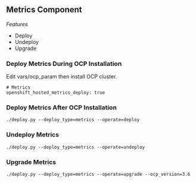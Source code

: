 Metrics Component
---------------------------

*Features*
- Deploy
- Undeploy
- Upgrade

### Deploy Metrics During OCP Installation ####

Edit vars/ocp_param then install OCP cluster.
```
# Metrics
openshift_hosted_metrics_deploy: true

```

### Deploy Metrics After OCP Installation ###
```
./deploy.py --deploy_type=metrics --operate=deploy
```

### Undeploy Metrics ###

```
./deploy.py --deploy_type=metrics --operate=undeploy
```


### Upgrade Metrics ###

```
./deploy.py --deploy_type=metrics --operate=upgrade --ocp_version=3.6
```
